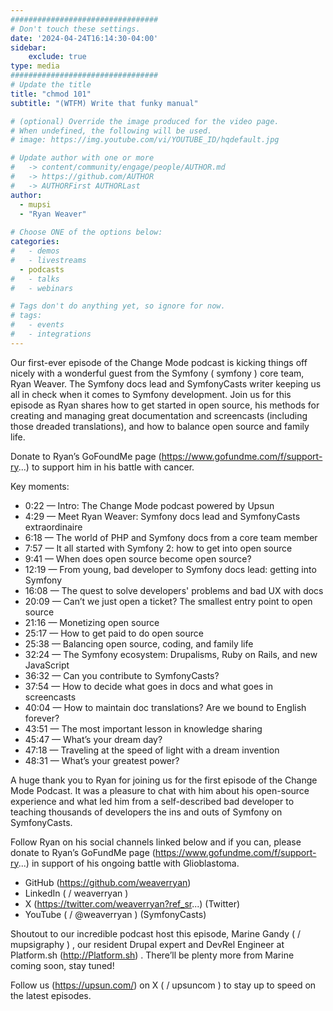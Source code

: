 ```yaml
---
#################################
# Don't touch these settings.
date: '2024-04-24T16:14:30-04:00'
sidebar:
    exclude: true
type: media
#################################
# Update the title
title: "chmod 101"
subtitle: "(WTFM) Write that funky manual"

# (optional) Override the image produced for the video page.
# When undefined, the following will be used.
# image: https://img.youtube.com/vi/YOUTUBE_ID/hqdefault.jpg

# Update author with one or more
#   -> content/community/engage/people/AUTHOR.md
#   -> https://github.com/AUTHOR
#   -> AUTHORFirst AUTHORLast
author:
  - mupsi
  - "Ryan Weaver"
  
# Choose ONE of the options below:
categories:
#   - demos
#   - livestreams
  - podcasts
#   - talks
#   - webinars

# Tags don't do anything yet, so ignore for now.
# tags:
#   - events
#   - integrations
---
```

Our first-ever episode of the Change Mode podcast is kicking things off nicely with a wonderful guest from the Symfony ( symfony  ) core team, Ryan Weaver. The Symfony docs lead and SymfonyCasts writer keeping us all in check when it comes to Symfony development. Join us for this episode as Ryan shares how to get started in open source, his methods for creating and managing great documentation and screencasts (including those dreaded translations), and how to balance open source and family life.

Donate to Ryan’s GoFoundMe page (https://www.gofundme.com/f/support-ry...)  to support him in his battle with cancer.

Key moments:
*  0:22 — Intro: The Change Mode podcast powered by Upsun
*  4:29 — Meet Ryan Weaver: Symfony docs lead and SymfonyCasts extraordinaire
*  6:18 — The world of PHP and Symfony docs from a core team member
*  7:57 — It all started with Symfony 2: how to get into open source
*  9:41 — When does open source become open source?
*  12:19 — From young, bad developer to Symfony docs lead: getting into Symfony
*  16:08 — The quest to solve developers' problems and bad UX with docs
*  20:09 — Can’t we just open a ticket? The smallest entry point to open source
*  21:16 — Monetizing open source
*  25:17 — How to get paid to do open source
*  25:38 — Balancing open source, coding, and family life
*  32:24 — The Symfony ecosystem: Drupalisms, Ruby on Rails, and new JavaScript
*  36:32 — Can you contribute to SymfonyCasts?
*  37:54 — How to decide what goes in docs and what goes in screencasts
*  40:04 — How to maintain doc translations? Are we bound to English forever?
*  43:51 — The most important lesson in knowledge sharing
*  45:47 — What’s your dream day?
*  47:18 — Traveling at the speed of light with a dream invention
*  48:31 — What’s your greatest power?

A huge thank you to Ryan for joining us for the first episode of the Change Mode Podcast. It was a pleasure to chat with him about his open-source experience and what led him from a self-described bad developer to teaching thousands of developers the ins and outs of Symfony on SymfonyCasts.

Follow Ryan on his social channels linked below and if you can, please donate to Ryan’s GoFundMe page (https://www.gofundme.com/f/support-ry...)  in support of his ongoing battle with Glioblastoma.

*  GitHub (https://github.com/weaverryan)
*  LinkedIn  (  / weaverryan  )
*  X (https://twitter.com/weaverryan?ref_sr...)  (Twitter)
*  YouTube (   / @weaverryan  )  (SymfonyCasts)

Shoutout to our incredible podcast host this episode, Marine Gandy (  / mupsigraphy  ) , our resident Drupal expert and DevRel Engineer at Platform.sh (http://Platform.sh) . There’ll be plenty more from Marine coming soon, stay tuned!

Follow us (https://upsun.com/)  on X (  / upsuncom  )  to stay up to speed on the latest episodes.
